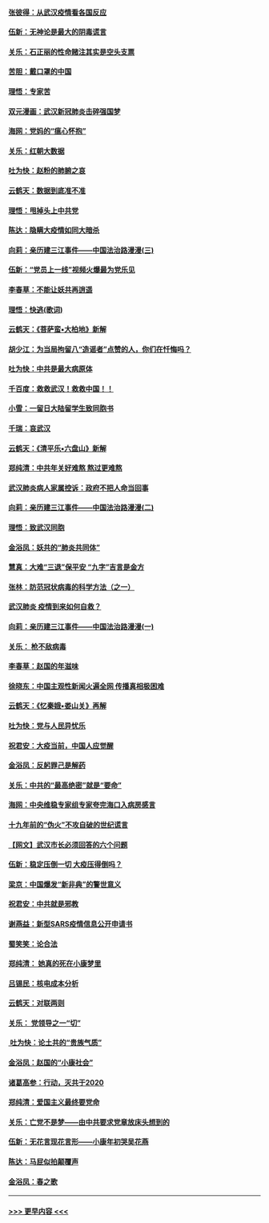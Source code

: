 #### [张彼得：从武汉疫情看各国反应](../pages/nsc993/n11850102.md?t=02071211) 
#### [伍新：无神论是最大的阴毒谎言](../pages/nsc993/n11846129.md?t=02071211) 
#### [关乐：石正丽的性命赌注其实是空头支票](../pages/nsc993/n11846109.md?t=02071211) 
#### [苦胆：戴口罩的中国](../pages/nsc993/n11845576.md?t=02071211) 
#### [理悟：专家苦](../pages/nsc993/n11845564.md?t=02071211) 
#### [双元漫画：武汉新冠肺炎击碎强国梦](../pages/nsc993/n11843320.md?t=02071211) 
#### [海网：党妈的“瘟心怀抱”](../pages/nsc993/n11840740.md?t=02071211) 
#### [关乐：红朝大数据](../pages/nsc993/n11840675.md?t=02071211) 
#### [吐为快：赵粉的肺腑之哀](../pages/nsc993/n11840618.md?t=02071211) 
#### [云鹤天：数据到底准不准](../pages/nsc993/n11840325.md?t=02071211) 
#### [理悟：甩掉头上中共党](../pages/nsc993/n11838826.md?t=02071211) 
#### [陈达：隐瞒大疫情如同大暗杀](../pages/nsc993/n11838771.md?t=02071211) 
#### [向莉：亲历建三江事件——中国法治路漫漫(三)](../pages/nsc993/n11831825.md?t=02071211) 
#### [伍新：“党员上一线”视频火爆最为党乐见](../pages/nsc993/n11838200.md?t=02071211) 
#### [李春草：不能让妖共再逍遥](../pages/nsc993/n11838102.md?t=02071211) 
#### [理悟：快逃(歌词)](../pages/nsc993/n11838083.md?t=02071211) 
#### [云鹤天：《菩萨蛮▪大柏地》新解](../pages/nsc993/n11838059.md?t=02071211) 
#### [胡少江：为当局拘留八“造谣者”点赞的人，你们在忏悔吗？](../pages/nsc993/n11836801.md?t=02071211) 
#### [吐为快：中共是最大病原体](../pages/nsc993/n11836748.md?t=02071211) 
#### [千百度：救救武汉！救救中国！！](../pages/nsc993/n11836145.md?t=02071211) 
#### [小雪：一留日大陆留学生致同胞书](../pages/nsc993/n11834624.md?t=02071211) 
#### [千瑞：哀武汉](../pages/nsc993/n11833647.md?t=02071211) 
#### [云鹤天：《清平乐▪六盘山》新解](../pages/nsc993/n11833611.md?t=02071211) 
#### [郑纯清：中共年关好难熬 熬过更难熬](../pages/nsc993/n11833489.md?t=02071211) 
#### [武汉肺炎病人家属控诉：政府不把人命当回事](../pages/nsc993/n11833205.md?t=02071211) 
#### [向莉：亲历建三江事件——中国法治路漫漫(二)](../pages/nsc993/n11829102.md?t=02071211) 
#### [理悟：致武汉同胞](../pages/nsc993/n11831522.md?t=02071211) 
#### [金浴凤：妖共的“肺炎共同体”](../pages/nsc993/n11829448.md?t=02071211) 
#### [慧真：大难“三退”保平安 “九字”吉言是金方](../pages/nsc993/n11829501.md?t=02071211) 
#### [张林：防范冠状病毒的科学方法（之一）](../pages/nsc993/n11828618.md?t=02071211) 
#### [武汉肺炎 疫情到来如何自救？](../pages/nsc993/n11827632.md?t=02071211) 
#### [向莉：亲历建三江事件——中国法治路漫漫(一)](../pages/nsc993/n11827190.md?t=02071211) 
#### [关乐： 枪不敌病毒](../pages/nsc993/n11826746.md?t=02071211) 
#### [李春草：赵国的年滋味](../pages/nsc993/n11826321.md?t=02071211) 
#### [徐晓东：中国主观性新闻火遍全网 传播真相极困难](../pages/nsc993/n11826508.md?t=02071211) 
#### [云鹤天：《忆秦娥▪娄山关》再解](../pages/nsc993/n11824682.md?t=02071211) 
#### [吐为快：党与人民异忧乐](../pages/nsc993/n11824660.md?t=02071211) 
#### [祝君安：大疫当前，中国人应觉醒](../pages/nsc993/n11821946.md?t=02071211) 
#### [金浴凤：反躬罪己是解药](../pages/nsc993/n11820280.md?t=02071211) 
#### [关乐：中共的“最高绝密”就是“要命”](../pages/nsc993/n11816946.md?t=02071211) 
#### [海网：中央维稳专家组专家夸完海口入病房感言](../pages/nsc993/n11815138.md?t=02071211) 
#### [十九年前的“伪火”不攻自破的世纪谎言](../pages/nsc993/n11813238.md?t=02071211) 
#### [【网文】武汉市长必须回答的六个问题](../pages/nsc993/n11813848.md?t=02071211) 
#### [伍新：稳定压倒一切 大疫压得倒吗？](../pages/nsc993/n11812634.md?t=02071211) 
#### [梁京：中国爆发“新非典”的警世意义](../pages/nsc993/n11812554.md?t=02071211) 
#### [祝君安：中共就是邪教](../pages/nsc993/n11812431.md?t=02071211) 
#### [谢燕益：新型SARS疫情信息公开申请书](../pages/nsc993/n11808840.md?t=02071211) 
#### [蜀笑笑：论合法](../pages/nsc993/n11808064.md?t=02071211) 
#### [郑纯清： 她真的死在小康梦里](../pages/nsc993/n11806623.md?t=02071211) 
#### [吕锡民：核电成本分析](../pages/nsc993/n11806284.md?t=02071211) 
#### [云鹤天：对联两则](../pages/nsc993/n11805957.md?t=02071211) 
#### [关乐： 党领导之一“切”](../pages/nsc993/n11804505.md?t=02071211) 
#### [ 吐为快：论土共的“贵族气质”](../pages/nsc993/n11804490.md?t=02071211) 
#### [金浴凤：赵国的“小康社会”](../pages/nsc993/n11804452.md?t=02071211) 
#### [诸葛高参：行动，灭共于2020](../pages/nsc993/n11804120.md?t=02071211) 
#### [郑纯清：爱国主义最终要党命](../pages/nsc993/n11802197.md?t=02071211) 
#### [关乐：亡党不是梦——由中共要求党章放床头想到的](../pages/nsc993/n11802156.md?t=02071211) 
#### [伍新：无花言现花言形——小康年初哭吴花燕](../pages/nsc993/n11800044.md?t=02071211) 
#### [陈达：马屁似拍颠覆声](../pages/nsc993/n11800010.md?t=02071211) 
#### [金浴凤：春之歌](../pages/nsc993/n11797687.md?t=02071211) 

----
#### [ >>> 更早内容 <<< ](../indexes/nsc993-earlier.md)
